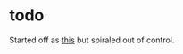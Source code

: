 # todo

Started off as [this](http://www.cubicleapps.com/articles/todo-mvc-with-ember-cli-part-1) but spiraled out of control.
